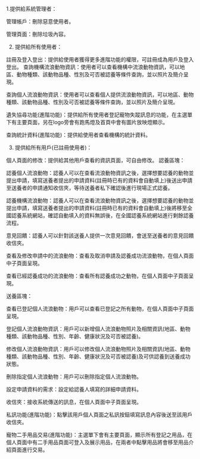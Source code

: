  1.提供給系統管理者：

  管理帳戶：刪除惡意使用者。

  管理頁面：刪除垃圾內容。

2. 提供給所有使用者：

  註冊及登入登出：提供給使用者獲得更多進階功能的權限，可註冊成為用戶及登入登出。
  查詢機構流浪動物資訊：使用者可以查看機構中流浪動物資訊，可以地區、動物種類、該動物品種、性別及可否被認養等條件查詢，並以照片及簡介呈現。

  查詢個人流浪動物資訊：使用者可以查看個人提供流浪動物資訊，可以地區、動物種類、該動物品種、性別及可否被認養等條件查詢，並以照片及簡介呈現。

  遺失協尋功能(進階功能)：提供給所有使用者登記寵物失蹤訊息的功能，在主選單下有主要頁面，另在logo旁會有跑馬燈及首頁中會有圖片放映燈顯示。

  查詢統計資料(進階功能)：提供給使用者查看機構的統計資料。

3. 提供給所有用戶(已註冊使用者)：

  個人頁面的修改：提供給其他用戶查看的資訊頁面，可自由修改。
  認養區塊：

  認養個人流浪動物：認養人可以在查看流浪動物資訊之後，選擇想要認養的動物並提出申請，填寫送養者提出的申請資料(註冊時已有的資料會自動填上)後送出申請至送養者的申請通知收信夾，等待送養者私下確認後進行現場正式認養。

  認養機構流浪動物：認養人可以在查看流浪動物資訊之後，選擇想要認養的動物並提出申請，填寫送養者提出的申請資料(註冊時已有的資料會自動填上)後將移至全國認養系統網站，確認自動填入的資料無誤後，在全國認養系統網站進行剩餘認養流程。

  意見回饋：認養人可以針對該送養人提供一次意見回饋，會送至送養者的意見回饋收信夾。

  查看及修改申請中的流浪動物：查看及取消申請及認養成功流浪動物，在個人頁面中子頁面呈現。

  查看已經認養成功的流浪動物：查看所有認養成功之動物，在個人頁面中子頁面呈現。

  送養區塊：

  查看已登記個人流浪動物：用戶可以查看已登記之所有動物，在個人頁面中子頁面呈現。

  登記個人流浪動物資訊：用戶可以新增個人流浪動物照片及相關資訊(地區、動物種類、該動物品種、性別、年齡、健康狀況及可否被認養)。

  修改個人流浪動物資訊：用戶可以修改個人流浪動物照片及相關資訊(地區、動物種類、該動物品種、性別、年齡、健康狀況及可否被認養)及可供認養到送養成功狀態。

  刪除指定個人流浪動物：用戶可以刪除指定個人流浪動物。

  設定申請資料的需求：設定給認養人填寫的詳細申請資料。

  收信夾：接收系統傳送的訊息，在個人頁面中子頁面呈現。

  私訊功能(進階功能)：點擊該用戶個人頁面之私訊按鈕填寫訊息內容後送至該用戶收信夾。

  寵物二手用品交易(進階功能)：主選單下會有主要頁面，顯示所有登記之用品，在個人頁面中有二手用品頁面可登入及展示用品，在兩者中點擊用品將會移至用品介紹頁面進行交易。
